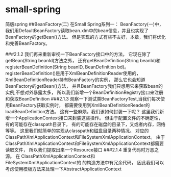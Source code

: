 # small-spring
简版spring
##BeanFactory(二)
在Small Spring系列一：
BeanFactory(一)中，我们用DefaultBeanFactory读取bean.xlm中的bean信息，并且也实现了BeanFactory的getBean()方法。
但是实现的方式有些不友好，本章，我们将优化和完善BeanFactory。

###2.1.2
我们再来重新审视一下BeanFactory接口中的方法，
它现在除了getBean(String beanId)方法之外，
还有getBeanDefinition(String beanId)和registerBeanDefinition(String beanID, BeanDefinition bd)。
registerBeanDefinition()是用于XmlBeanDefinitionReader使用的，
XmlBeanDefinitionReader持有BeanFactory的实例，
那么它也会知道BeanFactory的getBean()方法，
并且BeanFactory我们只想用它来获取bean的实例,不想对外暴露太多，
所以我们新增一个BeanDefinitionRegistry接口来注册和获取BeanDefinition
###2.1.3
观察一下测试类BeanFactoryTest,当我们每次使用BeanFactory获取实例时，
都需要使用到XmlBeanDefinitionReader的loadBeanDefinition方法。
这有一些麻烦，我们该如何封装一下呢？
这里我们新增一个ApplicationContext接口来封装这些操作。
但由于配置文件的不确定性，有的可能存在classpath目录下，
有的可能存在磁盘的目录下，又或者内存，网络等等。
这里我们就简单的实现从classpath和磁盘目录两种情况。
对应的ClassPathXmlApplicationContext和FileSystemXmlApplicationContext。
由于ClassPathXmlApplicationContext和FileSystemXmlApplicationContext都需要读取文件，
所以我们提取出来一个Resource接口
###2.1.4
重复代码时万恶之源。
在 ClassPathXmlApplicationContext和FileSystemXmlApplicationContext的 的构造方法中有冗余代码，
因此我们可以考虑使用模板方法来处理一下AbstractApplicationContext 